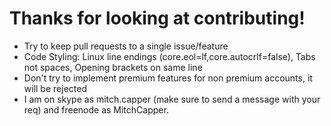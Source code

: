# Thanks for looking at contributing!
- Try to keep pull requests to a single issue/feature
- Code Styling: Linux line endings (core.eol=lf,core.autocrlf=false), Tabs not spaces, Opening brackets on same line
- Don't try to implement premium features for non premium accounts, it will be rejected 
- I am on skype as mitch.capper (make sure to send a message with your req) and freenode as MitchCapper.
